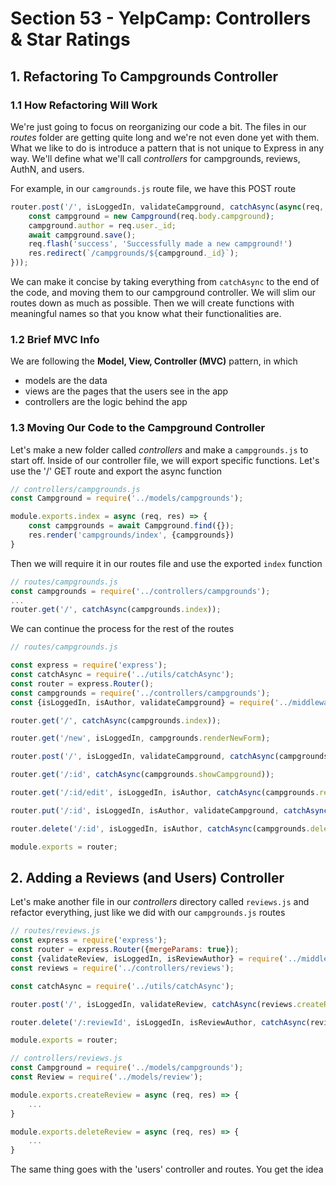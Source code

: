 # Section 53 - YelpCamp: Controllers & Star Ratings

## 1. Refactoring To Campgrounds Controller

### 1.1 How Refactoring Will Work

We're just going to focus on reorganizing our code a bit. The files in our _routes_ folder are getting quite long and we're not even done yet with them. What we like to do is introduce a pattern that is not unique to Express in any way. We'll define what we'll call _controllers_ for campgrounds, reviews, AuthN, and users.

For example, in our `camgrounds.js` route file, we have this POST route

```js
router.post('/', isLoggedIn, validateCampground, catchAsync(async(req, res, next) => {
    const campground = new Campground(req.body.campground);
    campground.author = req.user._id;
    await campground.save();
    req.flash('success', 'Successfully made a new campground!')
    res.redirect(`/campgrounds/${campground._id}`);
}));
```

We can make it concise by taking everything from `catchAsync` to the end of the code, and moving them to our campground controller. We will slim our routes down as much as possible. Then we will create functions with meaningful names so that you know what their functionalities are.

### 1.2 Brief MVC Info

We are following the **Model, View, Controller (MVC)** pattern, in which

- models are the data
- views are the pages that the users see in the app
- controllers are the logic behind the app

### 1.3 Moving Our Code to the Campground Controller

Let's make a new folder called _controllers_ and make a `campgrounds.js` to start off. Inside of our controller file, we will export specific functions. Let's use the '/' GET route and export the async function

```js
// controllers/campgrounds.js
const Campground = require('../models/campgrounds');

module.exports.index = async (req, res) => {
    const campgrounds = await Campground.find({});
    res.render('campgrounds/index', {campgrounds})
}
```

Then we will require it in our routes file and use the exported `index` function

```js
// routes/campgrounds.js
const campgrounds = require('../controllers/campgrounds');
...
router.get('/', catchAsync(campgrounds.index));
```

We can continue the process for the rest of the routes

```js
// routes/campgrounds.js

const express = require('express');
const catchAsync = require('../utils/catchAsync');
const router = express.Router();
const campgrounds = require('../controllers/campgrounds');
const {isLoggedIn, isAuthor, validateCampground} = require('../middleware');

router.get('/', catchAsync(campgrounds.index));

router.get('/new', isLoggedIn, campgrounds.renderNewForm);

router.post('/', isLoggedIn, validateCampground, catchAsync(campgrounds.createCampground));

router.get('/:id', catchAsync(campgrounds.showCampground));

router.get('/:id/edit', isLoggedIn, isAuthor, catchAsync(campgrounds.renderEditForm));

router.put('/:id', isLoggedIn, isAuthor, validateCampground, catchAsync(campgrounds.updateCampground));

router.delete('/:id', isLoggedIn, isAuthor, catchAsync(campgrounds.deleteCampground));

module.exports = router;
```

## 2. Adding a Reviews (and Users) Controller

Let's make another file in our _controllers_ directory called `reviews.js` and refactor everything, just like we did with our `campgrounds.js` routes

```js
// routes/reviews.js
const express = require('express');
const router = express.Router({mergeParams: true});
const {validateReview, isLoggedIn, isReviewAuthor} = require('../middleware');
const reviews = require('../controllers/reviews');

const catchAsync = require('../utils/catchAsync');

router.post('/', isLoggedIn, validateReview, catchAsync(reviews.createReview));

router.delete('/:reviewId', isLoggedIn, isReviewAuthor, catchAsync(reviews.deleteReview));

module.exports = router;
```

```js
// controllers/reviews.js
const Campground = require('../models/campgrounds');
const Review = require('../models/review');

module.exports.createReview = async (req, res) => {
    ...
}

module.exports.deleteReview = async (req, res) => {
    ...
}
```

The same thing goes with the 'users' controller and routes. You get the idea

